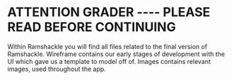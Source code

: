 # ATTENTION GRADER ---- PLEASE READ BEFORE CONTINUING 
Within Ramshackle you will find all files related to the final version of Ramshackle. Wireframe contains our early stages of development with the UI which gave us a template to model off of. Images contains relevant images, used throughout the app.
